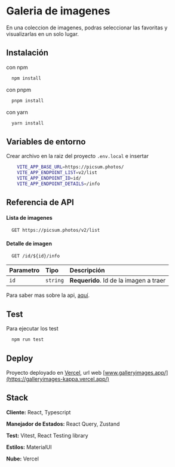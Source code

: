 
# Galeria de imagenes

En una coleccion de imagenes, podras seleccionar las favoritas y visualizarlas en un solo lugar.






## Instalación

con npm

```bash
  npm install
```

con pnpm

```bash
  pnpm install
```

con yarn

```bash
  yarn install
```

## Variables de entorno

Crear archivo en la raiz del proyecto ```.env.local``` e insertar

```bash
    VITE_APP_BASE_URL=https://picsum.photos/
    VITE_APP_ENDPOINT_LIST=v2/list
    VITE_APP_ENDPOINT_ID=id/
    VITE_APP_ENDPOINT_DETAILS=/info
```
## Referencia de API

#### Lista de imagenes

```http
  GET https://picsum.photos/v2/list
```

#### Detalle de imagen

```http
  GET /id/${id}/info
```

| Parametro | Tipo     | Descripción                       |
| :-------- | :------- | :-------------------------------- |
| `id`      | `string` | **Requerido**. Id de la imagen a traer |

Para saber mas sobre la api, [aquí](https://picsum.photos/).


## Test

Para ejecutar los test

```bash
  npm run test
```


## Deploy

Proyecto deployado en [Vercel](https://vercel.com/docs), url web [www.galleryimages.app/](https://galleryimages-kappa.vercel.app/)

## Stack

**Cliente:** React, Typescript

**Manejador de Estados:** React Query, Zustand

**Test:** Vitest, React Testing library

**Estilos:** MaterialUI

**Nube:** Vercel

